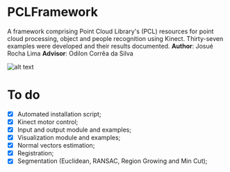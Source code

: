 # PCLFramework

A framework comprising Point Cloud Library's (PCL) resources for point cloud processing, object and people recognition using Kinect. Thirty-seven examples were developed and their results documented.
**Author**: Josué Rocha Lima
**Advisor**: Odilon Corrêa da Silva

![alt text](https://github.com/josuerocha/KinectFramework/blob/master/2%20-%20Exemplos%20implementa%C3%A7%C3%A3o/6%20-%20Algor%C3%ADtmos%20de%20segmenta%C3%A7%C3%A3o/REGION%20GROWING%20(RGB%20E%20DISTANCIA)/Results/RegionGrowingRGB.png "Logo Title Text 1")


# To do
- [X] Automated installation script;
- [X] Kinect motor control;
- [X] Input and output module and examples;
- [X] Visualization module and examples;
- [X] Normal vectors estimation;
- [X] Registration;
- [X] Segmentation (Euclidean, RANSAC, Region Growing and Min Cut);
